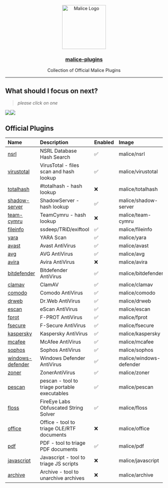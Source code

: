 <p align="center">
  <a href="https://github.com/malice-plugins"><img alt="Malice Logo" src="https://avatars3.githubusercontent.com/u/29681275?v=3&s=200" height="140" /></a>
  <a href="https://github.com/malice-plugins"><h3 align="center">malice-plugins</h3></a>
  <p align="center">Collection of Official Malice Plugins</p>
</p>

---

## What should I focus on next?

> _please click on one_

[![](https://api.gh-polls.com/poll/01BT6W330F89J7VM19G4EDRT5K/office)](https://api.gh-polls.com/poll/01BT6W330F89J7VM19G4EDRT5K/office/vote)[![](https://api.gh-polls.com/poll/01BT6W330F89J7VM19G4EDRT5K/javascript)](https://api.gh-polls.com/poll/01BT6W330F89J7VM19G4EDRT5K/javascript/vote)

## Official Plugins

| Name                                                                   | Description                                  | Enabled            | Image                   | Category | Mime                   |
| :--------------------------------------------------------------------- | :------------------------------------------- | :----------------- | :---------------------- | :------- | :--------------------- |
| [nsrl](https://github.com/malice-plugins/nsrl)                         | NSRL Database Hash Search                    | :white_check_mark: | malice/nsrl             | intel    | hash                   |
| [virustotal](https://github.com/malice-plugins/virustotal)             | VirusTotal - files scan and hash lookup      | :white_check_mark: | malice/virustotal       | intel    | hash                   |
| [totalhash](https://github.com/malice-plugins/totalhash)               | #totalhash - hash lookup                     | :x:                | malice/totalhash        | intel    | hash                   |
| [shadow-server](https://github.com/malice-plugins/shadow-server)       | ShadowServer - hash lookup                   | :white_check_mark: | malice/shadow-server    | intel    | hash                   |
| [team-cymru](https://github.com/malice-plugins/team-cymru)             | TeamCymru - hash lookup                      | :x:                | malice/team-cymru       | intel    | hash                   |
| [fileinfo](https://github.com/malice-plugins/fileinfo)                 | ssdeep/TRiD/exiftool                         | :white_check_mark: | malice/fileinfo         | metadata | \*                     |
| [yara](https://github.com/malice-plugins/yara)                         | YARA Scan                                    | :white_check_mark: | malice/yara             | av       | \*                     |
| [avast](https://github.com/malice-plugins/avast)                       | Avast AntiVirus                              | :white_check_mark: | malice/avast            | av       | \*                     |
| [avg](https://github.com/malice-plugins/avg)                           | AVG AntiVirus                                | :white_check_mark: | malice/avg              | av       | \*                     |
| [avira](https://github.com/malice-plugins/avira)                       | Avira AntiVirus                              | :x:                | malice/avira            | av       | \*                     |
| [bitdefender](https://github.com/malice-plugins/bitdefender)           | Bitdefender AntiVirus                        | :white_check_mark: | malice/bitdefender      | av       | \*                     |
| [clamav](https://github.com/malice-plugins/clamav)                     | ClamAV                                       | :white_check_mark: | malice/clamav           | av       | \*                     |
| [comodo](https://github.com/malice-plugins/comodo)                     | Comodo AntiVirus                             | :white_check_mark: | malice/comodo           | av       | \*                     |
| [drweb](https://github.com/malice-plugins/drweb)                       | Dr.Web AntiVirus                             | :white_check_mark: | malice/drweb            | av       | \*                     |
| [escan](https://github.com/malice-plugins/escan)                       | eScan AntiVirus                              | :white_check_mark: | malice/escan            | av       | \*                     |
| [fprot](https://github.com/malice-plugins/fprot)                       | F-PROT AntiVirus                             | :white_check_mark: | malice/fprot            | av       | \*                     |
| [fsecure](https://github.com/malice-plugins/fsecure)                   | F-Secure AntiVirus                           | :white_check_mark: | malice/fsecure          | av       | \*                     |
| [kaspersky](https://github.com/malice-plugins/kaspersky)               | Kaspersky AntiVirus                          | :white_check_mark: | malice/kaspersky        | av       | \*                     |
| [mcafee](https://github.com/malice-plugins/mcafee)                     | McAfee AntiVirus                             | :white_check_mark: | malice/mcafee           | av       | \*                     |
| [sophos](https://github.com/malice-plugins/sophos)                     | Sophos AntiVirus                             | :white_check_mark: | malice/sophos           | av       | \*                     |
| [windows-defender](https://github.com/malice-plugins/windows-defender) | Windows Defender AntiVirus                   | :white_check_mark: | malice/windows-defender | av       | \*                     |
| [zoner](https://github.com/malice-plugins/zoner)                       | ZonerAntiVirus                               | :white_check_mark: | malice/zoner            | av       | \*                     |
| [pescan](https://github.com/malice-plugins/pescan)                     | pescan - tool to triage portable executables | :white_check_mark: | malice/pescan           | exe      | application/x-dosexec  |
| [floss](https://github.com/malice-plugins/floss)                       | FireEye Labs Obfuscated String Solver        | :white_check_mark: | malice/floss            | exe      | application/x-dosexec  |
| [office](https://github.com/malice-plugins/office)                     | Office - tool to triage OLE/RTF documents    | :x:                | malice/office           | document | \*                     |
| [pdf](https://github.com/malice-plugins/pdf)                           | PDF - tool to triage PDF documents           | :white_check_mark: | malice/pdf              | document | application/pdf        |
| [javascript](https://github.com/malice-plugins/javascript)             | Javascript - tool to triage JS scripts       | :x:                | malice/javascript       | document | application/javascript |
| [archive](https://github.com/malice-plugins/archive)                   | Archive - tool to unarchive archives         | :x:                | malice/archive          | archive  | archive                |
